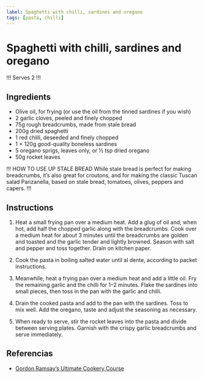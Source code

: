 ```yaml
---
label: Spaghetti with chilli, sardines and oregano
tags: [pasta, chilli]
---
```


# Spaghetti with chilli, sardines and oregano

!!!
Serves 2
!!!

## Ingredients

- Olive oil, for frying (or use the oil from the tinned sardines if you wish) 
- 2 garlic cloves, peeled and finely chopped 
- 75g rough breadcrumbs, made from stale bread 
- 200g dried spaghetti 
- 1 red chilli, deseeded and finely chopped 
- 1 × 120g good-quality boneless sardines
- 5 oregano sprigs, leaves only, or ½ tsp dried oregano 
- 50g rocket leaves

!!!
HOW TO USE UP STALE BREAD While stale bread is perfect for making breadcrumbs, it’s also great for croutons, and for making the classic Tuscan salad Panzanella, based on stale bread, tomatoes, olives, peppers and capers.
!!!

## Instructions

1. Heat a small frying pan over a medium heat. Add a glug of oil and, when hot, add half the chopped garlic along with the breadcrumbs. Cook over a medium heat for about 3 minutes until the breadcrumbs are golden and toasted and the garlic tender and lightly browned. Season with salt and pepper and toss together. Drain on kitchen paper. 

2. Cook the pasta in boiling salted water until al dente, according to packet instructions. 

3. Meanwhile, heat a frying pan over a medium heat and add a little oil. Fry the remaining garlic and the chilli for 1–2 minutes. Flake the sardines into small pieces, then toss in the pan with the garlic and chilli. 

4. Drain the cooked pasta and add to the pan with the sardines. Toss to mix well. Add the oregano, taste and adjust the seasoning as necessary. 

5. When ready to serve, stir the rocket leaves into the pasta and divide between serving plates. Garnish with the crispy garlic breadcrumbs and serve immediately.

## Referencias

- [Gordon Ramsay’s Ultimate Cookery Course](https://www.amazon.es/Gordon-Ramsays-Ultimate-Cookery-English-ebook/dp/B008MSOMNI/ref=tmm_kin_swatch_0?_encoding=UTF8&qid=&sr=)